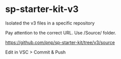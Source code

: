 # sp-starter-kit-v3
Isolated the v3 files in a specific repository

Pay attention to the correct URL. Use /Source/ folder. 

https://github.com/pnp/sp-starter-kit/tree/v3/source

Edit in VSC > Commit & Push 
